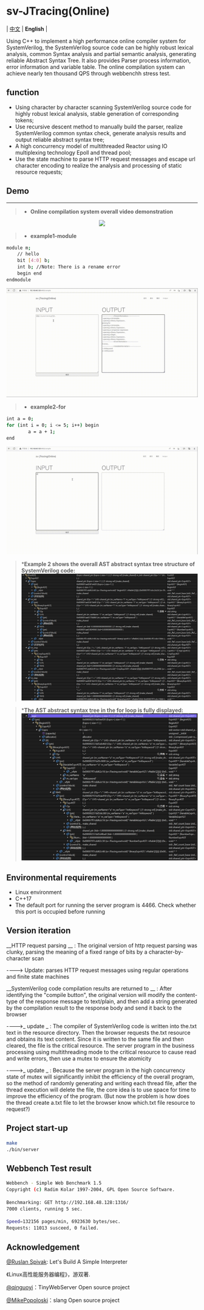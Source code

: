 # sv-JTracing(Online)

| [中文](readme.md) | **English** |

Using C++ to implement a high performance online compiler system for SystemVerilog, the SystemVerilog source code can be highly robust lexical analysis, common Syntax analysis and partial semantic analysis, generating reliable Abstract Syntax Tree. It also provides Parser process information, error information and variable table. The online compilation system can achieve nearly ten thousand QPS through webbenchh stress test.

## function

* Using character by character scanning SystemVerilog source code for highly robust lexical analysis, stable generation of corresponding tokens;
* Use recursive descent method to manually build the parser, realize SystemVerilog common syntax check, generate analysis results and output reliable abstract syntax tree;
* A high concurrency model of multithreaded Reactor using IO multiplexing technology Epoll and thread pool;
* Use the state machine to parse HTTP request messages and escape url character encoding to realize the analysis and processing of static resource requests;

## Demo

----------
> * __Online compilation system overall video demonstration__
<div align=center><img src="https://github.com/AllwenWeill/IMG/blob/main/video_show.gif" height="429"/> </div>

> * __example1-module__
```bash
module m;
    // hello
    bit [4:0] b;
    int b; //Note: There is a rename error
    begin end
endmodule
```
![image](https://github.com/AllwenWeill/IMG/blob/main/vedio_medule.gif)

> * __example2-for__
```bash
int a = 0;
for (int i = 0; i <= 5; i++) begin
        a = a + 1;
end
```
![image](https://github.com/AllwenWeill/IMG/blob/main/video_for.gif)

> *__Example 2 shows the overall AST abstract syntax tree structure of SystemVerilog code:__
![image](https://github.com/AllwenWeill/IMG/blob/main/AST_whole.png)

> *__The AST abstract syntax tree in the for loop is fully displayed:__
![image](https://github.com/AllwenWeill/IMG/blob/main/AST_for.png)

## Environmental requirements

* Linux environment
* C++17
* The default port for running the server program is 4466. Check whether this port is occupied before running

## Version iteration

__HTTP request parsing __ :
The original version of http request parsing was clunky, parsing the meaning of a fixed range of bits by a character-by-character scan

----> Update: parses HTTP request messages using regular operations and finite state machines

__SystemVerilog code compilation results are returned to __ :
After identifying the "compile button", the original version will modify the content-type of the response message to text/plain, and then add a string generated by the compilation result to the response body and send it back to the browser

---->_ update _ : The compiler of SystemVerilog code is written into the.txt text in the resource directory. Then the browser requests the.txt resource and obtains its text content. Since it is written to the same file and then cleared, the file is the critical resource. The server program in the business processing using multithreading mode to the critical resource to cause read and write errors, then use a mutex to ensure the atomicity

---->_ update _ : Because the server program in the high concurrency state of mutex will significantly inhibit the efficiency of the overall program, so the method of randomly generating and writing each thread file, after the thread execution will delete the file, the core idea is to use space for time to improve the efficiency of the program. (But now the problem is how does the thread create a.txt file to let the browser know which.txt file resource to request?)

## Project start-up
```bash
make
./bin/server
```

## Webbench Test result

```bash
Webbench - Simple Web Benchmark 1.5
Copyright (c) Radim Kolar 1997-2004, GPL Open Source Software.

Benchmarking: GET http://192.168.48.128:1316/
7000 clients, running 5 sec.

Speed=132156 pages/min, 6923630 bytes/sec.
Requests: 11013 susceed, 0 failed.
```

## Acknowledgement

[@Ruslan Spivak](https://github.com/rspivak/): Let's Build A Simple Interpreter

《Linux高性能服务器编程》，游双著.

[@qinguoyi](https://github.com/qinguoyi/TinyWebServer)：TinyWebServer Open source project

[@MikePopoloski](https://github.com/MikePopoloski/slang)：slang Open source project


